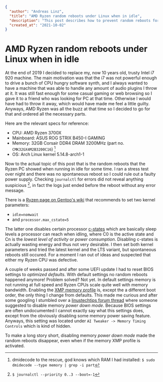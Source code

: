 ```json
{
  "author": "Andreas Linz",
  "title": "AMD Ryzen random reboots under Linux when in idle",
  "description": "This post describes how to prevent random reboots for AMD Ryzen based Linux systems in idle state that use XMP memory profiles.",
  "created_at": "2021-10-02"
}
```

# AMD Ryzen random reboots under Linux when in idle

At the end of 2019 I decided to replace my, now 10 years old, trusty Intel i7 920 machine.
The main motivation was that the i7 was not powerful enough to drive a bunch of CPU hungry software synth, and I always wanted to have a machine that was able to handle any amount of audio plugins I throw at it.
It was still fast enough for some casual gaming or web browsing so I gave it to a friend who was looking for PC at that time.  Otherwise I would have had to throw it away, which would have made me feel a little guilty.
Anyways, AMD Ryzen was all the buzz at that time so I decided to go for that and ordered all the necessary parts.

Here are the relevant specs for reference:

- CPU: AMD Ryzen 3700X
- Mainboard: ASUS ROG STRIX B450-I GAMING
- Memory: 32GB Corsair DDR4 DRAM 3200MHz (part no. `CMK32GX4M2B3200C16`) [^1]
- OS: Arch Linux kernel 5.14.8-arch1-1

Now to the actual topic of this post that is the random reboots that the Ryzen PC showed when running in idle for some time.
I ran a stress test over night and there was no spontaneous reboot so I could rule out a faulty power supply.
Checking `journalctl` for errors did not reveal anything suspicious [^2], in fact the logs just ended before the reboot without any error message.

There is a [Ryzen page on Gentoo's wiki][gentoo] that recommends to set two kernel parameters:

- `idle=nomwait`
- and `processor.max_cstate=5`

The latter one disables certain processor [c-states][c-state] which are basically sleep levels a processor can reach when idling, where C0 is the active state and Cn is the _lowest level of activity_ or _power consumption_.  Disabling c-states is actually wasting energy and thus not very desirable.  I then set both kernel parameters and tried the latest kernel and the LTS variant, but spontaneous reboots still occured.  For a moment I ran out of ideas and suspected that either my Ryzen CPU was defective.

A couple of weeks passed and after some UEFI update I had to reset BIOS settings to _optimized defaults_.  With default settings no random reboots happened anymore!  Problem solved?  Not yet.  In default settings memory is not running at full speed and Ryzen CPUs scale quite well with memory bandwidth.  Enabling the [XMP memory profile][xmp] is, except the a different boot order, the only thing I change from defaults.  This made me curious and after some googling I stumbled over a [linustechtips forum thread][ltt] where someone suggested to disable memory _power down mode_.  Because BIOS settings are often undocumented I cannot exactly say what this settings does, except from the obviously disabling some memory power saving feature.  Anyways, this setting was located under `AI Tweaker -> Memory Timing Controls` which is kind of hidden.

To make a long story short, disabling memory _power down mode_ made the random reboots disappear, even when if the memory XMP profile is activated.

[gentoo]: https://wiki.gentoo.org/wiki/Ryzen#Random_reboots_with_mce_events
[c-state]: https://www.thomas-krenn.com/en/wiki/Processor_P-states_and_C-states#C-states
[ltt]: https://linustechtips.com/topic/1298348-ryzen-reboot-at-idle-solved-rma/
[xmp]: https://www.intel.com/content/www/us/en/gaming/extreme-memory-profile-xmp.html

[^1]: dmidecode to the rescue, god knows which RAM I had installed: `$ sudo dmidecode --type memory | grep -i part`
[^2]: `$ journalctl --priority 0..3 --boot=-1`